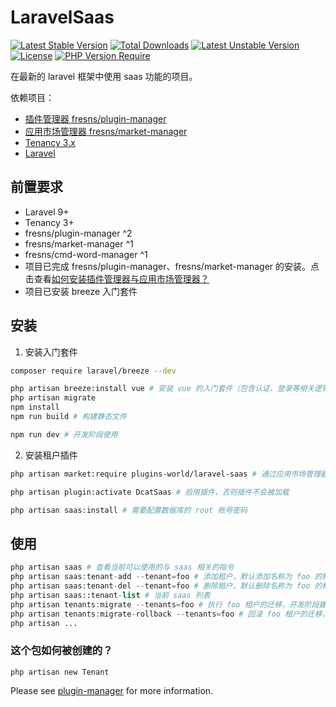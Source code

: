 # LaravelSaas

[![Latest Stable Version](http://poser.pugx.org/plugins-world/laravel-saas/v)](https://packagist.org/packages/plugins-world/laravel-saas)
[![Total Downloads](http://poser.pugx.org/plugins-world/laravel-saas/downloads)](https://packagist.org/packages/plugins-world/laravel-saas)
[![Latest Unstable Version](http://poser.pugx.org/plugins-world/laravel-saas/v/unstable)](https://packagist.org/packages/plugins-world/laravel-saas) [![License](http://poser.pugx.org/plugins-world/laravel-saas/license)](https://packagist.org/packages/plugins-world/laravel-saas)
[![PHP Version Require](http://poser.pugx.org/plugins-world/laravel-saas/require/php)](https://packagist.org/packages/plugins-world/laravel-saas)

在最新的 laravel 框架中使用 saas 功能的项目。

依赖项目：
- [插件管理器 fresns/plugin-manager](https://pm.fresns.org/zh-Hans/)
- [应用市场管理器 fresns/market-manager](https://gitee.com/fresns/market-manager)
- [Tenancy 3.x](https://tenancyforlaravel.com/)
- [Laravel](https://laravel.com/)

## 前置要求

- Laravel 9+
- Tenancy 3+
- fresns/plugin-manager ^2
- fresns/market-manager ^1
- fresns/cmd-word-manager ^1
- 项目已完成 fresns/plugin-manager、fresns/market-manager 的安装。点击查看[如何安装插件管理器与应用市场管理器？](https://discuss.plugins-world.cn/post/hYJORaBi)
- 项目已安装 breeze 入门套件

## 安装

1. 安装入门套件
```bash
composer require laravel/breeze --dev

php artisan breeze:install vue # 安装 vue 的入门套件（包含认证、登录等相关逻辑）
php artisan migrate
npm install
npm run build # 构建静态文件

npm run dev # 开发阶段使用
```

2. 安装租户插件
```bash
php artisan market:require plugins-world/laravel-saas # 通过应用市场管理器安装插件

php artisan plugin:activate DcatSaas # 启用插件，否则插件不会被加载

php artisan saas:install # 需要配置数据库的 root 账号密码
```

## 使用

``` php
php artisan saas # 查看当前可以使用的与 saas 相关的指令
php artisan saas:tenant-add --tenant=foo # 添加租户，默认添加名称为 foo 的租户
php artisan saas:tenant-del --tenant=foo # 删除租户，默认删除名称为 foo 的租户
php artisan saas::tenant-list # 当前 saas 列表
php artisan tenants:migrate --tenants=foo # 执行 foo 租户的迁移，开发阶段建议指定租户，部署阶段可不指定，以批量运行租户迁移
php artisan tenants:migrate-rollback --tenants=foo # 回滚 foo 租户的迁移，开发阶段建议指定租户，部署阶段可不指定，以批量运行租户迁移的回滚操作
php artisan ...
```

### 这个包如何被创建的？

`php artisan new Tenant`

Please see [plugin-manager](https://github.com/fresns/plugin-manager) for more information.
